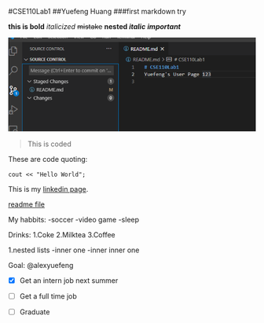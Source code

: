 #CSE110Lab1
##Yuefeng Huang
###first markdown try

**this is bold**
*italicized*
~~mistake~~
**nested _italic_**
***important***

![](vs.PNG)

> This is coded

These are code quoting:
```
cout << "Hello World";
```

This is my [linkedin page](https://www.linkedin.com/in/yuefeng-huang/).

[readme file](CSE110Lab1/readme.md)

My habbits:
-soccer
-video game
-sleep

Drinks:
1.Coke
2.Milktea
3.Coffee

1.nested lists
  -inner one
    -inner inner one
    
Goal: @alexyuefeng
- [x] Get an intern job next summer
- [ ] Get a full time job
- [ ] Graduate


